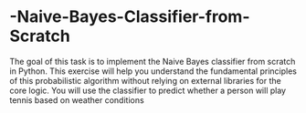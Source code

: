 # -Naive-Bayes-Classifier-from-Scratch
 The goal of this task is to implement the Naive Bayes classifier from scratch in Python. This exercise will help you understand the fundamental principles of this probabilistic algorithm without relying on external libraries for the core logic. You will use the classifier to predict whether a person will play tennis based on weather conditions
